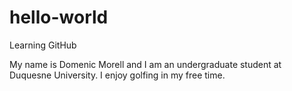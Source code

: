 # hello-world
Learning GitHub 

My name is Domenic Morell and I am an undergraduate student at Duquesne University. I enjoy golfing in my free time. 

